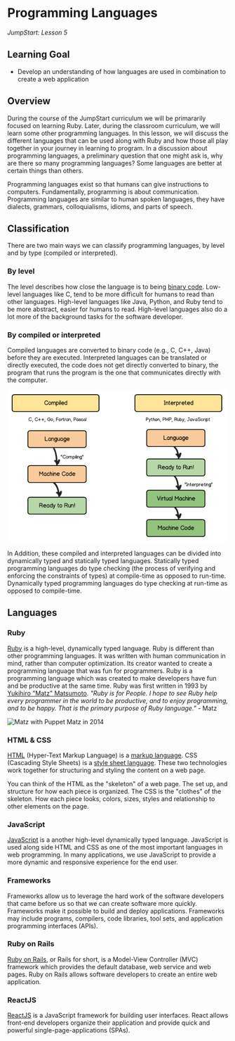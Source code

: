 # Programming Languages

_JumpStart: Lesson 5_

## Learning Goal

* Develop an understanding of how languages are used in combination to create a web application

## Overview

During the course of the JumpStart curriculum we will be primararily focused on learning Ruby. Later, during the classroom curriculum, we will learn some other programming languages. In this lesson, we will discuss the different languages that can be used along with Ruby and how those all play together in your journey in learning to program. In a discussion about programming languages, a preliminary question that one might ask is, why are there so many programming languages? Some languages are better at certain things than others.

Programming languages exist so that humans can give instructions to computers. Fundamentally, programming is about communication. Programming languages are similar to human spoken languages, they have dialects, grammars, colloquialisms, idioms, and parts of speech.

## Classification

There are two main ways we can classify programming languages, by level and by type (compiled or interpreted).

### By level

The level describes how close the language is to being [binary code](https://en.wikipedia.org/wiki/Binary_code). Low-level languages like C, tend to be more difficult for humans to read than other languages. High-level languages like Java, Python, and Ruby tend to be more abstract, easier for humans to read. High-level languages also do a lot more of the background tasks for the software developer.

### By compiled or interpreted

Compiled languages are converted to binary code (e.g., C, C++, Java) before they are executed. Interpreted languages can be translated or directly executed, the code does not get directly converted to binary, the program that runs the program is the one that communicates directly with the computer.

![Compiled vs Interpreted](./images/compiled-interpreted.png)

In Addition, these compiled and interpreted languages can be divided into dynamically typed and statically typed languages. Statically typed programming languages do type checking (the process of verifying and enforcing the constraints of types) at compile-time as opposed to run-time. Dynamically typed programming languages do type checking at run-time as opposed to compile-time.

## Languages

### Ruby

[Ruby](https://www.ruby-lang.org/en/) is a high-level, dynamically typed language.  Ruby is different than other programming languages. It was written with human communication in mind, rather than computer optimization. Its creator wanted to create a programming language that was fun for programmers. Ruby is a programming language which was created to make developers have fun and be productive at the same time. Ruby was first written in 1993 by [Yukihiro "Matz" Matsumoto](https://twitter.com/yukihiro_matz). _"Ruby is for People. I hope to see Ruby help every programmer in the world to be productive, and to enjoy programming, and to be happy. That is the primary purpose of Ruby language."_ - Matz

![Matz with Puppet Matz in 2014](https://pbs.twimg.com/media/B2575XuCIAE4BNB.jpg)

### HTML & CSS

[HTML](https://developer.mozilla.org/en-US/docs/Web/HTML) (Hyper-Text Markup Language) is a [markup language](https://en.wikipedia.org/wiki/Markup_language). CSS (Cascading Style Sheets) is a [style sheet language](https://en.wikipedia.org/wiki/Style_sheet_language). These two technologies work together for structuring and styling the content on a web page.

You can think of the HTML as the "skeleton" of a web page. The set up, and structure for how each piece is organized. The CSS is the "clothes" of the skeleton. How each piece looks, colors, sizes, styles and relationship to other elements on the page.

### JavaScript

[JavaScript](https://developer.mozilla.org/en-US/docs/Learn/JavaScript/First_steps/What_is_JavaScript) is a another high-level dynamically typed language. JavaScript is used along side HTML and CSS as one of the most important languages in web programming. In many applications, we use JavaScript to provide a more dynamic and responsive experience for the end user.

### Frameworks

Frameworks allow us to leverage the hard work of the software developers that came before us so that we can create software more quickly. Frameworks make it possible to build and deploy applications. Frameworks may include programs, compilers, code libraries, tool sets, and application programming interfaces (APIs).

### Ruby on Rails

[Ruby on Rails](https://guides.rubyonrails.org/), or Rails for short, is a Model-View Controller (MVC) framework which provides the default database, web service and web pages. Ruby on Rails allows software developers to create an entire web application.

### ReactJS

[ReactJS](https://reactjs.org/) is a JavaScript framework for building user interfaces.  React allows front-end developers organize their application and provide quick and powerful single-page-applications (SPAs).

